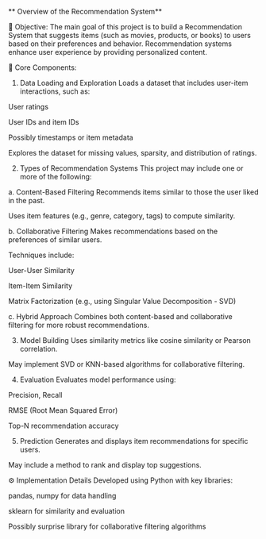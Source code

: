 ** Overview of the Recommendation System**

🧠 Objective:
The main goal of this project is to build a Recommendation System that suggests items (such as movies, products, or books) to users based on their preferences and behavior. Recommendation systems enhance user experience by providing personalized content.

🧾 Core Components:
1. Data Loading and Exploration
Loads a dataset that includes user-item interactions, such as:

User ratings

User IDs and item IDs

Possibly timestamps or item metadata

Explores the dataset for missing values, sparsity, and distribution of ratings.

2. Types of Recommendation Systems
This project may include one or more of the following:

a. Content-Based Filtering
Recommends items similar to those the user liked in the past.

Uses item features (e.g., genre, category, tags) to compute similarity.

b. Collaborative Filtering
Makes recommendations based on the preferences of similar users.

Techniques include:

User-User Similarity

Item-Item Similarity

Matrix Factorization (e.g., using Singular Value Decomposition - SVD)

c. Hybrid Approach
Combines both content-based and collaborative filtering for more robust recommendations.

3. Model Building
Uses similarity metrics like cosine similarity or Pearson correlation.

May implement SVD or KNN-based algorithms for collaborative filtering.

4. Evaluation
Evaluates model performance using:

Precision, Recall

RMSE (Root Mean Squared Error)

Top-N recommendation accuracy

5. Prediction
Generates and displays item recommendations for specific users.

May include a method to rank and display top suggestions.

⚙️ Implementation Details
Developed using Python with key libraries:

pandas, numpy for data handling

sklearn for similarity and evaluation

Possibly surprise library for collaborative filtering algorithms

